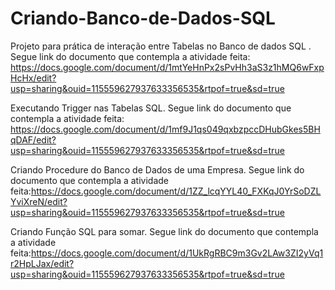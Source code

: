 # Criando-Banco-de-Dados-SQL
Projeto para prática de interação entre Tabelas no Banco de dados SQL . 
Segue link do documento que contempla a atividade feita: https://docs.google.com/document/d/1mtYeHnPx2sPvHh3aS3z1hMQ6wFxpHcHx/edit?usp=sharing&ouid=115559627937633356535&rtpof=true&sd=true

Executando Trigger nas Tabelas SQL.
Segue link do documento que contempla a atividade feita: https://docs.google.com/document/d/1mf9J1qs049qxbzpccDHubGkes5BHqDAF/edit?usp=sharing&ouid=115559627937633356535&rtpof=true&sd=true

Criando Procedure do Banco de Dados de uma Empresa.
Segue link do documento que contempla a atividade feita:https://docs.google.com/document/d/1ZZ_lcqYYL40_FXKqJ0YrSoDZLYviXreN/edit?usp=sharing&ouid=115559627937633356535&rtpof=true&sd=true

Criando Função SQL para somar.
Segue link do documento que contempla a atividade feita:https://docs.google.com/document/d/1UkRgRBC9m3Gv2LAw3ZI2yVq1r2HpLJax/edit?usp=sharing&ouid=115559627937633356535&rtpof=true&sd=true

